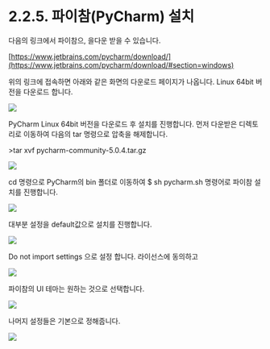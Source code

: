# 2.2.5.     파이참\(PyCharm\) 설치

  
다음의 링크에서 파이참으, 을다운 받을 수 있습니다.

[https://www.jetbrains.com/pycharm/download/](https://www.jetbrains.com/pycharm/download/#section=windows)

위의 링크에 접속하면 아래와 같은 화면의 다운로드 페이지가 나옵니다. Linux 64bit 버전을 다운로드 합니다.

![](../../../.gitbook/assets/2250.png)

PyCharm Linux 64bit 버전을 다운로드 후 설치를 진행합니다. 먼저 다운받은 디렉토리로 이동하여 다음의 tar 명령으로 압축을 해제합니다.

&gt;tar xvf pycharm-community-5.0.4.tar.gz

![](../../../.gitbook/assets/2251.png)

cd 명령으로 PyCharm의 bin 폴더로 이동하여 $ sh pycharm.sh 명령어로 파이참 설치를 진행합니다.

![](../../../.gitbook/assets/2252.png)

대부분 설정을 default값으로 설치를 진행합니다.

![](../../../.gitbook/assets/2256.png)

Do not import settings 으로 설정 합니다. 라이선스에 동의하고

![](../../../.gitbook/assets/2257.png)

파이참의 UI 테마는 원하는 것으로 선택합니다.

![](../../../.gitbook/assets/2258.png)

나머지 설정들은 기본으로 정해줍니다.

![](../../../.gitbook/assets/2259.png)

